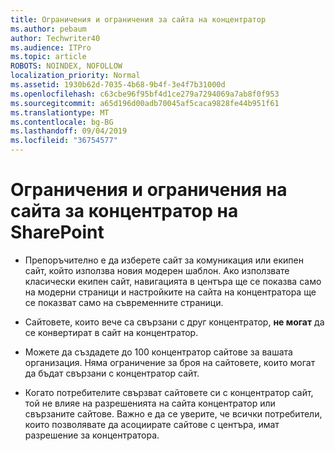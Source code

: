 ```yaml
---
title: Ограничения и ограничения за сайта на концентратор
ms.author: pebaum
author: Techwriter40
ms.audience: ITPro
ms.topic: article
ROBOTS: NOINDEX, NOFOLLOW
localization_priority: Normal
ms.assetid: 1930b62d-7035-4b68-9b4f-3e4f7b31000d
ms.openlocfilehash: c63cbe96f95bf4d1ce279a7294069a7ab8f0f953
ms.sourcegitcommit: a65d196d00adb70045af5caca9828fe44b951f61
ms.translationtype: MT
ms.contentlocale: bg-BG
ms.lasthandoff: 09/04/2019
ms.locfileid: "36754577"
---
```

# <a name="sharepoint-hub-site-limits-and-restrictions"></a>Ограничения и ограничения на сайта за концентратор на SharePoint

- Препоръчително е да изберете сайт за комуникация или екипен сайт, който използва новия модерен шаблон. Ако използвате класически екипен сайт, навигацията в центъра ще се показва само на модерни страници и настройките на сайта на концентратора ще се показват само на съвременните страници.

- Сайтовете, които вече са свързани с друг концентратор, **не могат** да се конвертират в сайт на концентратор. 

- Можете да създадете до 100 концентратор сайтове за вашата организация. Няма ограничение за броя на сайтовете, които могат да бъдат свързани с концентратор сайт.

- Когато потребителите свързват сайтовете си с концентратор сайт, той не влияе на разрешенията на сайта концентратор или свързаните сайтове. Важно е да се уверите, че всички потребители, които позволявате да асоциирате сайтове с центъра, имат разрешение за концентратора.



